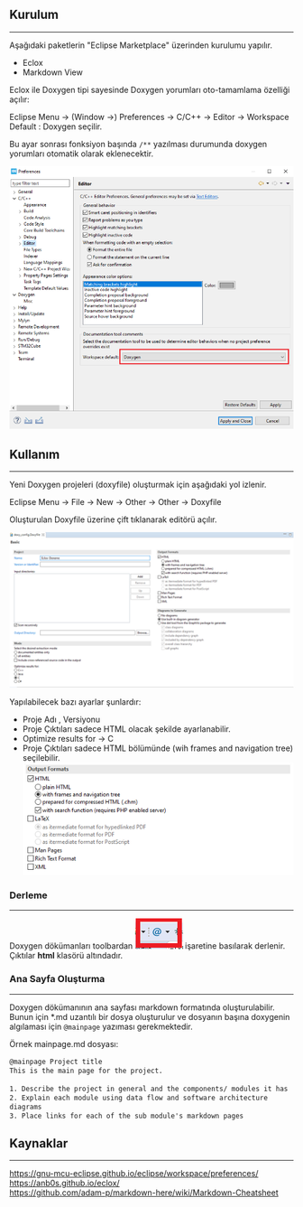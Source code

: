 ## Kurulum
---
Aşağıdaki paketlerin "Eclipse Marketplace" üzerinden kurulumu yapılır.

* Eclox
* Markdown View

Eclox ile Doxygen tipi sayesinde Doxygen yorumları oto-tamamlama özelliği açılır:
  
Eclipse Menu → (Window →) Preferences → C/C++ → Editor → Workspace Default : Doxygen seçilir.

Bu ayar sonrası fonksiyon başında `/**` yazılması durumunda doxygen yorumları otomatik olarak eklenecektir.

![](doxy-settings.png)

## Kullanım
---
Yeni Doxygen projeleri (doxyfile) oluşturmak için aşağıdaki yol izlenir. 

Eclipse Menu → File -> New -> Other -> Other -> Doxyfile

Oluşturulan Doxyfile üzerine çift tıklanarak editörü açılır.

![](doxyfile-settings.png)

Yapılabilecek bazı ayarlar şunlardır:

* Proje Adı , Versiyonu
* Proje Çıktıları sadece HTML olacak şekilde ayarlanabilir.
* Optimize results for → C
* Proje Çıktıları sadece HTML bölümünde (wih frames and navigation tree) seçilebilir.  
![](doxy-outputformat.png)

### Derleme
---  
Doxygen dökümanları toolbardan ![](doxy-symbol.png) işaretine basılarak derlenir. Çıktılar **html** klasörü altındadır.

### Ana Sayfa Oluşturma
---  
Doxygen dökümanının ana sayfası markdown formatında oluşturulabilir. Bunun için *.md uzantılı bir dosya oluşturulur ve dosyanın başına doxygenin algılaması için `@mainpage` yazıması gerekmektedir.

Örnek mainpage.md dosyası:


    @mainpage Project title
    This is the main page for the project. 
      
    1. Describe the project in general and the components/ modules it has
    2. Explain each module using data flow and software architecture diagrams
    3. Place links for each of the sub module's markdown pages    
    
    
## Kaynaklar
---
https://gnu-mcu-eclipse.github.io/eclipse/workspace/preferences/  
https://anb0s.github.io/eclox/  
https://github.com/adam-p/markdown-here/wiki/Markdown-Cheatsheet  



